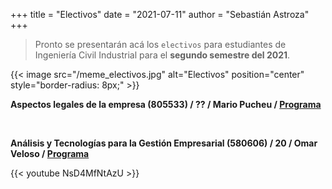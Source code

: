 +++
title = "Electivos"
date = "2021-07-11"
author = "Sebastián Astroza"
+++

> Pronto se presentarán acá los `electivos` para estudiantes de Ingeniería Civil Industrial para el **segundo semestre del 2021**. 

{{< image src="/meme_electivos.jpg" alt="Electivos" position="center" style="border-radius: 8px;" >}}

**Aspectos legales de la empresa (805533) / ?? / Mario Pucheu / [Programa](/Aspectos_Legales.pdf)**

&nbsp;

**Análisis y Tecnologías para la Gestión Empresarial (580606) / 20 / Omar Veloso /  [Programa](/atge.pdf)**

{{< youtube NsD4MfNtAzU >}}

&nbsp;